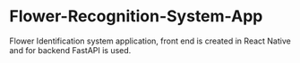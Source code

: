# Flower-Recognition-System-App
Flower Identification system application, front end is created in React Native and for backend FastAPI is used.
